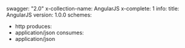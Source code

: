 swagger: "2.0"
x-collection-name: AngularJS
x-complete: 1
info:
  title: AngularJS
  version: 1.0.0
schemes:
- http
produces:
- application/json
consumes:
- application/json
